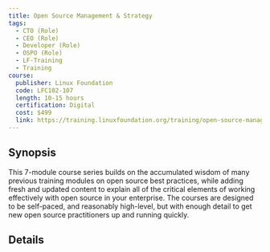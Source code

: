 ```yaml
---
title: Open Source Management & Strategy
tags:
  - CTO (Role)
  - CEO (Role)
  - Developer (Role)
  - OSPO (Role)
  - LF-Training
  - Training
course:
  publisher: Linux Foundation
  code: LFC102-107
  length: 10-15 hours
  certification: Digital
  cost: $499
  link: https://training.linuxfoundation.org/training/open-source-management-and-strategy/
---
```



## Synopsis

This 7-module course series builds on the accumulated wisdom of many previous training modules on open source best practices, while adding fresh and updated content to explain all of the critical elements of working effectively with open source in your enterprise. The courses are designed to be self-paced, and reasonably high-level, but with enough detail to get new open source practitioners up and running quickly.


## Details

<CourseDetails course={frontMatter.course}/>

